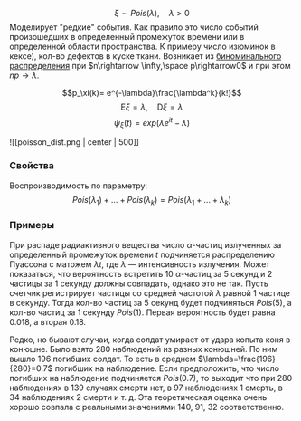 $$\xi\sim Pois(\lambda),\quad \lambda>0$$
Моделирует "редкие" события. Как правило это число событий произошедших в определенный промежуток времени или в определенной области пространства. К примеру число изюминок в кексе), кол-во дефектов в куске ткани. Возникает из [биноминального распределения](Биноминальное%20распределение) при $n\rightarrow 
\infty,\space p\rightarrow0$ и при этом $np\rightarrow\lambda$.

$$p_\xi(k)= e^{-\lambda}\frac{\lambda^k}{k!}$$
$$\mathrm{E}\xi=\lambda,\quad \mathrm{D}\xi=\lambda$$
$$\psi_\xi(t)=exp(\lambda e^{it}-\lambda)$$

![[poisson_dist.png | center | 500]]
### Свойства
Воспроизводимость по параметру:
$$
Pois(\lambda_1) + \ldots + Pois(\lambda_k) = Pois(\lambda_1+\ldots+\lambda_k)
$$
### Примеры
При распаде радиактивного вещества число $\alpha$-частиц излученных за определенный промежуток времени $t$ подчиняется распределению Пуассона с матожем $\lambda t$, где 
$\lambda$ &mdash; интенсивность излучения. Может показаться, что вероятность встретить 10 $\alpha$-частиц за 5 секунд и 2 частицы за 1 секунду должны совпадать, однако это не так. Пусть счетчик регистрирует частицы со средней частотой $\lambda$ равной 1 частице в секунду. Тогда кол-во частиц за 5 секунд будет подчиняться $Pois(5)$, а кол-во частиц за 1 секунду $Pois(1)$. Первая вероятность будет равна $0.018$, а вторая $0.18$.

Редко, но бывают случаи, когда солдат умирает от удара копыта коня в конюшне. Было взято 280 наблюдений из разных конюшней. По ним вышло 196 погибших солдат. То есть в среднем $\lambda=\frac{196}{280}=0.7$ погибших на наблюдение. Если предположить, что число погибших на наблюдение подчиняется $Pois(0.7)$, то выходит что при 280 наблюдениях в 139 случаях смерти нет,  в 97 наблюдениях 1 смерть, в 34 наблюдениях 2 смерти и т. д. Эта теоретическая оценка очень хорошо совпала с реальными значениями 140,  91, 32 соответственно. 
